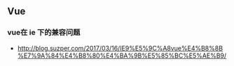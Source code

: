 ## Vue

### vue在 ie 下的兼容问题

* http://blog.suzper.com/2017/03/16/IE9%E5%9C%A8vue%E4%B8%8B%E7%9A%84%E4%B8%80%E4%BA%9B%E5%85%BC%E5%AE%B9/

